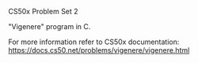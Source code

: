 CS50x Problem Set 2

"Vigenere" program in C.

For more information refer to CS50x documentation: https://docs.cs50.net/problems/vigenere/vigenere.html
